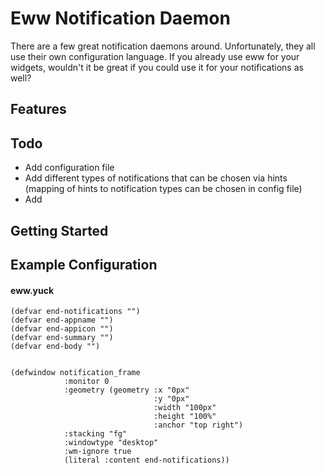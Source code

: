 # Eww Notification Daemon

There are a few great notification daemons around. Unfortunately, they all use their own configuration language. 
If you already use eww for your widgets, wouldn't it be great if you could use it for your notifications as well?

## Features

## Todo
- Add configuration file
- Add different types of notifications that can be chosen via hints (mapping of hints to notification types can be chosen in config file)
- Add 

## Getting Started

## Example Configuration
#### eww.yuck
```
(defvar end-notifications "")
(defvar end-appname "")
(defvar end-appicon "")
(defvar end-summary "")
(defvar end-body "")


(defwindow notification_frame
            :monitor 0
            :geometry (geometry :x "0px"
                                :y "0px"
                                :width "100px"
                                :height "100%"
                                :anchor "top right")
            :stacking "fg"
            :windowtype "desktop"
            :wm-ignore true
            (literal :content end-notifications))

```

